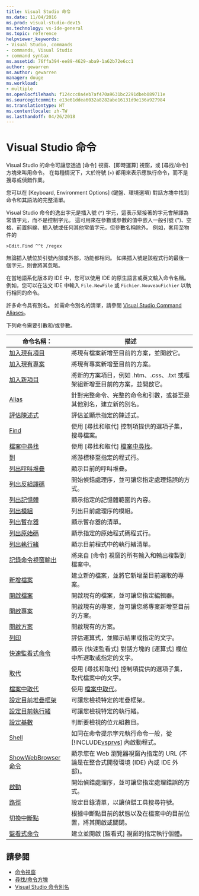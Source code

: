 ```yaml
---
title: Visual Studio 命令
ms.date: 11/04/2016
ms.prod: visual-studio-dev15
ms.technology: vs-ide-general
ms.topic: reference
helpviewer_keywords:
- Visual Studio, commands
- commands, Visual Studio
- command syntax
ms.assetid: 76ffa394-ee89-4629-aba9-1a62b72e6cc1
author: gewarren
ms.author: gewarren
manager: douge
ms.workload:
- multiple
ms.openlocfilehash: f124ccc0a4eb7af470a9631bc2291dbeb089711e
ms.sourcegitcommit: e13e61ddea6032a8282abe16131d9e136a927984
ms.translationtype: HT
ms.contentlocale: zh-TW
ms.lasthandoff: 04/26/2018
---
```

# <a name="visual-studio-commands"></a>Visual Studio 命令
Visual Studio 的命令可讓您透過 [命令]  視窗、[即時運算]  視窗，或 [尋找/命令]  方塊來叫用命令。 在每種情況下，大於符號 (`>`) 都用來表示應執行命令，而不是搜尋或偵錯作業。

 您可以在 [Keyboard, Environment Options] (鍵盤、環境選項)  對話方塊中找到命令和其語法的完整清單。

 Visual Studio 命令的逸出字元是插入號 (^) 字元，這表示緊接著的字元會解譯為常值字元，而不是控制字元。 這可用來在參數或參數的值中嵌入一般引號 (")、空格、前置斜線、插入號或任何其他常值字元，但參數名稱除外。 例如，套用至物件的

```
>Edit.Find ^^t /regex
```

 無論插入號位於引號內部或外部，功能都相同。 如果插入號是該程式行的最後一個字元，則會將其忽略。

 在當地語系化版本的 IDE 中，您可以使用 IDE 的原生語言或英文輸入命令名稱。 例如，您可以在法文 IDE 中輸入 `File.NewFile` 或 `Fichier.NouveauFichier` 以執行相同的命令。

 許多命令具有別名。 如需命令別名的清單，請參閱 [Visual Studio Command Aliases](../../ide/reference/visual-studio-command-aliases.md)。

 下列命令需要引數和/或參數。

|命令名稱：|描述|
|------------------|-----------------|
|[加入現有項目](../../ide/reference/add-existing-item-command.md)|將現有檔案新增至目前的方案，並開啟它。|
|[加入現有專案](../../ide/reference/add-existing-project-command.md)|將現有專案新增至目前的方案。|
|[加入新項目](../../ide/reference/add-new-item-command.md)|將新的方案項目，例如 .htm、.css、.txt 或框架組新增至目前的方案，並開啟它。|
|[Alias](../../ide/reference/alias-command.md)|針對完整命令、完整的命令和引數，或甚至是其他別名，建立新的別名。|
|[評估陳述式](../../ide/reference/evaluate-statement-command.md)|評估並顯示指定的陳述式。|
|[Find](../../ide/reference/find-command.md)|使用 [尋找和取代]  控制項提供的選項子集，搜尋檔案。|
|[檔案中尋找](../../ide/reference/find-in-files-command.md)|使用 [尋找和取代] [檔案中尋找](../../ide/find-in-files.md)。|
|[到](../../ide/reference/go-to-command.md)|將游標移至指定的程式行。|
|[列出呼叫堆疊](../../ide/reference/list-call-stack-command.md)|顯示目前的呼叫堆疊。|
|[列出反組譯碼](../../ide/reference/list-disassembly-command.md)|開始偵錯處理序，並可讓您指定處理錯誤的方式。|
|[列出記憶體](../../ide/reference/list-memory-command.md)|顯示指定的記憶體範圍的內容。|
|[列出模組](../../ide/reference/list-modules-command.md)|列出目前處理序的模組。|
|[列出暫存器](../../ide/reference/list-registers-command.md)|顯示暫存器的清單。|
|[列出原始碼](../../ide/reference/list-source-command.md)|顯示指定的原始程式碼程式行。|
|[列出執行緒](../../ide/reference/list-threads-command.md)|顯示目前程式中的執行緒清單。|
|[記錄命令視窗輸出](../../ide/reference/log-command-window-output-command.md)|將來自 [命令] 視窗的所有輸入和輸出複製到檔案中。|
|[新增檔案](../../ide/reference/new-file-command.md)|建立新的檔案，並將它新增至目前選取的專案。|
|[開啟檔案](../../ide/reference/open-file-command.md)|開啟現有的檔案，並可讓您指定編輯器。|
|[開啟專案](../../ide/reference/open-project-command.md)|開啟現有的專案，並可讓您將專案新增至目前的方案。|
|[開啟方案](../../ide/reference/open-solution-command.md)|開啟現有的方案。|
|[列印](../../ide/reference/print-command.md)|評估運算式，並顯示結果或指定的文字。|
|[快速監看式命令](../../ide/reference/quick-watch-command.md)|顯示 [快速監看式]  對話方塊的 [運算式]  欄位中所選取或指定的文字。|
|[取代](../../ide/reference/replace-command.md)|使用 [尋找和取代]  控制項提供的選項子集，取代檔案中的文字。|
|[檔案中取代](../../ide/reference/replace-in-files-command.md)|使用 [檔案中取代](../../ide/replace-in-files.md)。|
|[設定目前堆疊框架](../../ide/reference/set-current-stack-frame-command.md)|可讓您檢視特定的堆疊框架。|
|[設定目前執行緒](../../ide/reference/set-current-thread-command.md)|可讓您檢視特定的執行緒。|
|[設定基數](../../ide/reference/set-radix-command.md)|判斷要檢視的位元組數目。|
|[Shell](../../ide/reference/shell-command.md)|如同在命令提示字元執行命令一般，從 [!INCLUDE[vsprvs](../../code-quality/includes/vsprvs_md.md)] 內啟動程式。|
|[ShowWebBrowser 命令](../../ide/reference/showwebbrowser-command.md)|顯示您在 Web 瀏覽器視窗內指定的 URL (不論是在整合式開發環境 (IDE) 內或 IDE 外部)。|
|[啟動](../../ide/reference/start-command.md)|開始偵錯處理序，並可讓您指定處理錯誤的方式。|
|[路徑](../../ide/reference/symbol-path-command.md)|設定目錄清單，以讓偵錯工具搜尋符號。|
|[切換中斷點](../../ide/reference/toggle-breakpoint-command.md)|根據中斷點目前的狀態以及在檔案中的目前位置，將其開啟或關閉。|
|[監看式命令](../../ide/reference/watch-command.md)|建立並開啟 [監看式]  視窗的指定執行個體。|

## <a name="see-also"></a>請參閱

- [命令視窗](../../ide/reference/command-window.md)
- [尋找/命令方塊](../../ide/find-command-box.md)
- [Visual Studio 命令別名](../../ide/reference/visual-studio-command-aliases.md)